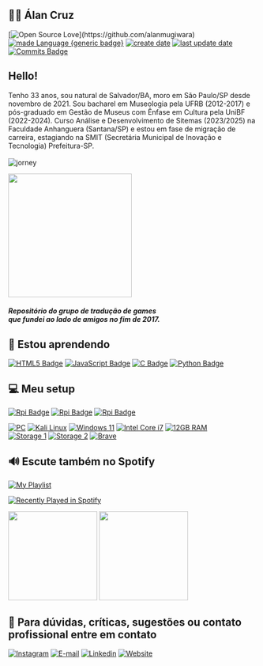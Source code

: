 ## 🧑‍💻 Álan Cruz
 
[![Open Source Love](https://badges.frapsoft.com/os/v1/open-source.svg?)](https://github.com/alanmugiwara)
[![made Language {generic badge}](https://img.shields.io/badge/Made%20with-Mardown%20-8A2BE2)](https://github.com/alanmugiwara)
[![create date](https://badges.pufler.dev/created/alanmugiwara/7z-mugi-splitter?color=8A2BE2)](https://github.com/alanmugiwara)
[![last update date](https://badges.pufler.dev/Updated/alanmugiwara/7z-mugi-splitter?color=8A2BE2)](https://github.com/alanmugiwara)
[![Commits Badge](https://img.shields.io/github/commit-activity/m/alanmugiwara/7z-mugi-splitter.svg?color=8A2BE2)](https://github.com/alanmugiwara)

## Hello!
Tenho 33 anos, sou natural de Salvador/BA, moro em São Paulo/SP desde novembro de 2021. Sou bacharel em Museologia pela UFRB (2012-2017) e pós-graduado em Gestão de Museus com Ênfase em Cultura pela UniBF (2022-2024). Curso Análise e Desenvolvimento de Sitemas (2023/2025) na Faculdade Anhanguera (Santana/SP) e estou em fase de migração de carreira, estagiando na SMIT (Secretária Municipal de Inovação e Tecnologia) Prefeitura-SP. <br><br>
![jorney](https://c.tenor.com/n1ZS7gsJQq8AAAAC/tenor.gif) <br>

<a href="https://github.com/jumpmanclubbrasil">
  <img width="250px" src="https://i.ibb.co/B3RK81T/jump-logo.png">
</a> <h5 >Repositório do grupo de tradução de games<br/>que fundei ao lado de amigos no fim de 2017.</h5>

## 📖 Estou aprendendo
[![HTML5 Badge](https://img.shields.io/badge/html5-8A2BE2.svg?style=for-the-badge&logo=html5&logoColor=white)]()
[![JavaScript Badge](https://img.shields.io/badge/javascript-8A2BE2.svg?style=for-the-badge&logo=javascript&logoColor=%23F7DF1E)]()
[![C Badge](https://img.shields.io/badge/-8A2BE2.svg?style=for-the-badge&logo=c%2B%2B&logoColor=white)]()
[![Python Badge](https://img.shields.io/badge/python-8A2BE2.svg?style=for-the-badge&logo=python&logoColor=ffdd54)]()

## 💻 Meu setup
[![Rpi Badge](https://img.shields.io/badge/Raspberry%20Pi\-5-8A2BE2?style=for-the-badge&logo=Raspberry%20Pi&logoColor=white)]()
[![Rpi Badge](https://img.shields.io/badge/Raspberry%20Pi\-Zero%202W-8A2BE2?style=for-the-badge&logo=Raspberry%20Pi&logoColor=white)]()
[![Rpi Badge](https://img.shields.io/badge/Raspberry%20Pi\-Pico-8A2BE2?style=for-the-badge&logo=Raspberry%20Pi&logoColor=white)]()

[![PC](https://img.shields.io/badge/Lenovo%20-330S%2015IKB-%238A2BE2.svg?&style=flat-square&logo=Laptop&ogoColor=white)](https://support.lenovo.com/us/pt/solutions/pd500198)
[![Kali Linux](https://img.shields.io/badge/Kali%20Linux-XFCE-%238A2BE2.svg?&style=flat-square&logo=ubuntu&logoColor=white)](https://www.kali.org/)
[![Windows 11](https://img.shields.io/badge/Windows%2011-23H2-%238A2BE2.svg?&style=flat-square&logo=windows&logoColor=white)](https://ghostclouds.xyz/wp/w11-22h2-22621)
[![Intel Core i7](https://img.shields.io/badge/Intel-Core%20i7%208th%20%20Gen-%238A2BE2.svg?&style=flat-square&logo=l&logoColor=white)](https://www.intel.com.br/content/www/br/pt/products/sku/122589/intel-core-i78550u-processor-8m-cache-up-to-4-00-ghz/specifications.html)
[![12GB RAM](https://img.shields.io/badge/RAM%20DDR4-12GB-%238A2BE2.svg?&style=flat-square&logoColor=white)](https://github.com/alanmugiwara/alanmugiwara)<br/>
[![Storage 1](https://img.shields.io/badge/SSD%201TB-NVMe-%238A2BE2.svg?&style=flat-square&logoColor=white)](https://walramelec.com/)
[![Storage 2](https://img.shields.io/badge/SSD%201TB-SATA-%238A2BE2.svg?&style=flat-square&logoColor=white)](https://www.xray-disk.com/)
[![Brave](https://img.shields.io/badge/Browser-Brave-%238A2BE2.svg?&style=flat-square&logo=Brave&logoColor=white)](https://brave.com/pt-br/)

## 🔊 Escute também no Spotify

[![My Playlist](https://img.shields.io/badge/Minha%20Playlist%20Garage%20Rock-%231DB954.svg?&style=flat-square&logo=spotify&logoColor=white)](https://open.spotify.com/playlist/4kL0kA3lIKKjaq06u0SOGm)

[![Recently Played in Spotify](https://spotify-recently-played-readme.vercel.app/api?user=31azx3lfr7765tkvcyw4l6ow36ri)](https://open.spotify.com/user/31azx3lfr7765tkvcyw4l6ow36ri)


<img loading="lazy" height="180em" src="https://github-readme-stats.vercel.app/api/top-langs/?username=alanmugiwara&layout=compact&langs_count=7&theme=material-palenight"/>
<img loading="lazy" height="180em" src="https://github-readme-stats.vercel.app/api?username=alanmugiwara&show_icons=true&theme=material-palenight&include_all_commits=true&count_private=true"/>


## 🔎 Para dúvidas, críticas, sugestões ou contato profissional entre em contato

<a href="https://instagram.com/alancruz_tec" target="_blank"><img loading="lazy" src="https://img.shields.io/badge/-Instagram-%23E4405F?style=for-the-badge&logo=instagram&logoColor=white" alt="Instagram"></a>
<a href="mailto:contato@alancruz.tec.br"><img loading="lazy" src="https://img.shields.io/badge/Gmail-D14836?style=for-the-badge&logo=gmail&logoColor=white" alt="E-mail"></a>
<a href="https://linkedin.com/in/alansilvadacruz" target="_blank"><img loading="lazy" src="https://img.shields.io/badge/-LinkedIn-%230077B5?style=for-the-badge&logo=linkedin&logoColor=white" alt="Linkedin"></a>
<a href="https://alancruz.tec.br" target="_blank"><img loading="lazy" src="https://img.shields.io/badge/-My%20Website-%230077B5?style=for-the-badge&logo=wordpress&logoColor=white" alt="Website"></a>
